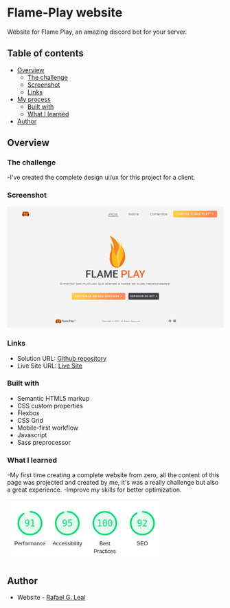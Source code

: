 # Flame-Play website
Website for Flame Play, an amazing discord bot for your server.

## Table of contents

- [Overview](#overview)
  - [The challenge](#the-challenge)
  - [Screenshot](#screenshot)
  - [Links](#links)
- [My process](#my-process)
  - [Built with](#built-with)
  - [What I learned](#what-i-learned)
- [Author](#author)

## Overview

### The challenge

-I've created the complete design ui/ux for this project for a client.

### Screenshot

![](./screenshot.png)

### Links

- Solution URL: [Github repository](https://rafaelgleal.github.io/Flame-Play/)
- Live Site URL: [Live Site](https://flameplay.xyz)

### Built with

- Semantic HTML5 markup
- CSS custom properties
- Flexbox
- CSS Grid
- Mobile-first workflow
- Javascript
- Sass preprocessor

### What I learned

-My first time creating a complete website from zero, all the content of this page was projected and created by me, it's was a really challenge but also a great experience.
-Improve my skills for better optimization.

![](./screenshot2.png)

## Author

- Website - [Rafael G. Leal](https://github.com/RafaelGLeal)
